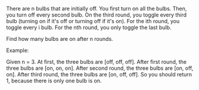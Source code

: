 
There are n bulbs that are initially off. You first turn on all the bulbs. Then, you turn off every second bulb. On the third round, you toggle every third bulb (turning on if it's off or turning off if it's on). For the ith round, you toggle every i bulb. For the nth round, you only toggle the last bulb.

Find how many bulbs are on after n rounds.



Example:

Given n = 3.
At first, the three bulbs are [off, off, off].
After first round, the three bulbs are [on, on, on].
After second round, the three bulbs are [on, off, on].
After third round, the three bulbs are [on, off, off].
So you should return 1, because there is only one bulb is on.
